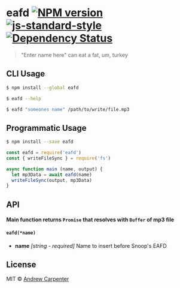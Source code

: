 # eafd [![NPM version](https://badge.fury.io/js/eafd.svg)](https://npmjs.org/package/eafd)   [![js-standard-style](https://img.shields.io/badge/code%20style-standard-brightgreen.svg?style=flat)](https://github.com/feross/standard)   [![Dependency Status](https://dependencyci.com/github/doesdev/eafd/badge)](https://dependencyci.com/github/doesdev/eafd)

> "Enter name here" can eat a fat, um, turkey

## CLI Usage

```sh
$ npm install --global eafd
```

```sh
$ eafd --help
```

```sh
$ eafd "someones name" /path/to/write/file.mp3
```

## Programmatic Usage

```sh
$ npm install --save eafd
```

```js
const eafd = require('eafd')
const { writeFileSync } = require('fs')

async function main (name, output) {
  let mp3Data = await eafd(name)
  writeFileSync(output, mp3Data)
}
```

## API

#### Main function returns `Promise` that resolves with `Buffer` of mp3 file

#### `eafd(*name)`

- **name** *[string - required]* Name to insert before Snoop's EAFD

## License

MIT © [Andrew Carpenter](https://github.com/doesdev)
